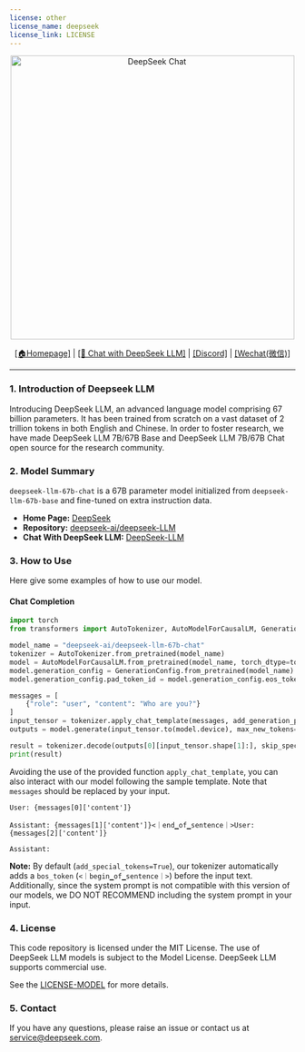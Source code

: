 ```yaml
---
license: other
license_name: deepseek
license_link: LICENSE
---
```


<p align="center">
<img width="500px" alt="DeepSeek Chat" src="https://github.com/deepseek-ai/DeepSeek-LLM/blob/main/images/logo.png?raw=true">
</p>
<p align="center"><a href="https://www.deepseek.com/">[🏠Homepage]</a>  |  <a href="https://chat.deepseek.com/">[🤖 Chat with DeepSeek LLM]</a>  |  <a href="https://discord.gg/Tc7c45Zzu5">[Discord]</a>  |  <a href="https://github.com/deepseek-ai/DeepSeek-LLM/blob/main/images/qr.jpeg">[Wechat(微信)]</a> </p>
<hr>




### 1. Introduction of Deepseek LLM

Introducing DeepSeek LLM, an advanced language model comprising 67 billion parameters. It has been trained from scratch on a vast dataset of 2 trillion tokens in both English and Chinese. In order to foster research, we have made DeepSeek LLM 7B/67B Base and DeepSeek LLM 7B/67B Chat open source for the research community.

  
### 2. Model Summary
`deepseek-llm-67b-chat` is a 67B parameter model initialized from `deepseek-llm-67b-base` and fine-tuned on extra instruction data.
- **Home Page:** [DeepSeek](https://deepseek.com/)
- **Repository:** [deepseek-ai/deepseek-LLM](https://github.com/deepseek-ai/deepseek-LLM)
- **Chat With DeepSeek LLM:** [DeepSeek-LLM](https://chat.deepseek.com/)


### 3. How to Use
Here give some examples of how to use our model.
#### Chat Completion
```python
import torch
from transformers import AutoTokenizer, AutoModelForCausalLM, GenerationConfig

model_name = "deepseek-ai/deepseek-llm-67b-chat"
tokenizer = AutoTokenizer.from_pretrained(model_name)
model = AutoModelForCausalLM.from_pretrained(model_name, torch_dtype=torch.bfloat16, device_map="auto")
model.generation_config = GenerationConfig.from_pretrained(model_name)
model.generation_config.pad_token_id = model.generation_config.eos_token_id

messages = [
    {"role": "user", "content": "Who are you?"}
]
input_tensor = tokenizer.apply_chat_template(messages, add_generation_prompt=True, return_tensors="pt")
outputs = model.generate(input_tensor.to(model.device), max_new_tokens=100)

result = tokenizer.decode(outputs[0][input_tensor.shape[1]:], skip_special_tokens=True)
print(result)
```

Avoiding the use of the provided function `apply_chat_template`, you can also interact with our model following the sample template. Note that `messages` should be replaced by your input.

```
User: {messages[0]['content']}

Assistant: {messages[1]['content']}<｜end▁of▁sentence｜>User: {messages[2]['content']}

Assistant:
```

**Note:** By default (`add_special_tokens=True`), our tokenizer automatically adds a `bos_token` (`<｜begin▁of▁sentence｜>`) before the input text. Additionally, since the system prompt is not compatible with this version of our models, we DO NOT RECOMMEND including the system prompt in your input.

### 4. License
This code repository is licensed under the MIT License. The use of DeepSeek LLM models is subject to the Model License. DeepSeek LLM supports commercial use.

See the [LICENSE-MODEL](https://github.com/deepseek-ai/deepseek-LLM/blob/main/LICENSE-MODEL) for more details.

### 5. Contact

If you have any questions, please raise an issue or contact us at [service@deepseek.com](mailto:service@deepseek.com).

